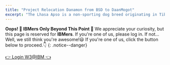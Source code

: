 ```yaml
---
title: "Project Relocation Danamon from BSD to DaanMogot"
excerpt: "The Lhasa Apso is a non-sporting dog breed originating in Tibet."
---
```


 
**Oops! 🚧 IBMers Only Beyond This Point 🚧**
We appreciate your curiosity, but this page is reserved for **IBMers**. If you're one of us, please log in. If not… Well, we still think you're awesome!😃
If you're one of us, click the button below to proceed.👇
{: .notice--danger}

<a href="https://pages.github.ibm.com/Miftah-Choiri/relocation/01-relocation-danamon-bsd-dmg/" class="btn btn--info">👉 Login W3@IBM 👈</a>





